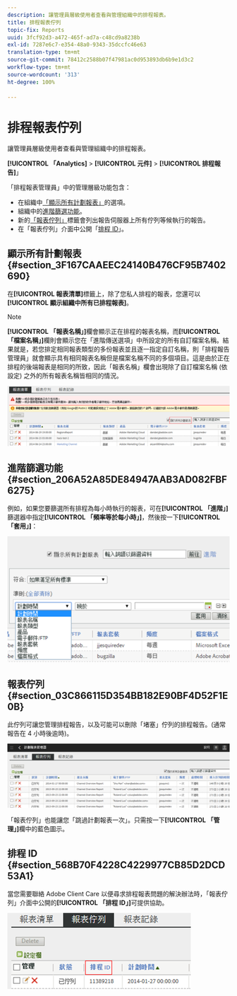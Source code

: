 ```yaml
---
description: 讓管理員層級使用者查看與管理組織中的排程報表。
title: 排程報表佇列
topic-fix: Reports
uuid: 3fcf92d3-a472-465f-ad7a-c48cd9a8238b
exl-id: 7287e6c7-e354-48a0-9343-35dccfc46e63
translation-type: tm+mt
source-git-commit: 78412c2588b07f47981ac0d953893db6b9e1d3c2
workflow-type: tm+mt
source-wordcount: '313'
ht-degree: 100%

---
```


# 排程報表佇列

讓管理員層級使用者查看與管理組織中的排程報表。

**[!UICONTROL 「Analytics]** > **[!UICONTROL 元件]** > **[!UICONTROL 排程報告]**」

「排程報表管理員」中的管理層級功能包含：

* 在組織中[「顯示所有計劃報表」](/help/admin/admin/scheduled-reports-admin.md#section_3F167CAAEEC24140B476CF95B7402690)的選項。
* 組織中的[進階篩選功能](/help/admin/admin/scheduled-reports-admin.md#section_206A52A85DE84947AAB3AD082FBF6275)。
* 新的[「報表佇列」](/help/admin/admin/scheduled-reports-admin.md#section_03C866115D354BB182E90BF4D52F1E0B)標籤會列出報告伺服器上所有佇列等候執行的報告。
* 在「報表佇列」介面中公開「[排程 ID](/help/admin/admin/scheduled-reports-admin.md#section_568B70F4228C4229977CB85D2DCD53A1)」。

## 顯示所有計劃報表 {#section_3F167CAAEEC24140B476CF95B7402690}

在&#x200B;**[!UICONTROL 報表清單]**&#x200B;標籤上，除了您私人排程的報表，您還可以&#x200B;**[!UICONTROL 顯示組織中所有已排程報表]**。

>[!NOTE]
>
>**[!UICONTROL 「報表名稱」]**&#x200B;欄會顯示正在排程的報表名稱，而&#x200B;**[!UICONTROL 「檔案名稱」]**&#x200B;欄則會顯示您在「進階傳送選項」中所設定的所有自訂檔案名稱。結果就是，若您排定相同報表類型的多份報表並且逐一指定自訂名稱，則「排程報告管理員」就會顯示具有相同報表名稱但是檔案名稱不同的多個項目。這是由於正在排程的後端報表是相同的所致，因此「報表名稱」欄會出現除了自訂檔案名稱 (依設定) 之外的所有報表名稱皆相同的情況。

![](assets/show_all_scheduled_reports.png)

## 進階篩選功能  {#section_206A52A85DE84947AAB3AD082FBF6275}

例如，如果您要篩選所有排程為每小時執行的報表，可在&#x200B;**[!UICONTROL 「進階」]**&#x200B;篩選器中指定&#x200B;**[!UICONTROL 「頻率等於每小時」]**，然後按一下&#x200B;**[!UICONTROL 「套用」]**：

![](assets/advanced_filtering_schedl_reports.png)

## 報表佇列 {#section_03C866115D354BB182E90BF4D52F1E0B}

此佇列可讓您管理排程報告，以及可能可以刪除「堵塞」佇列的排程報告。(通常報告在 4 小時後逾時)。

![](assets/scheduled_reports_2.png)

「報表佇列」也能讓您「跳過計劃報表一次」。只需按一下&#x200B;**[!UICONTROL 「管理」]**&#x200B;欄中的藍色圖示。

## 排程 ID {#section_568B70F4228C4229977CB85D2DCD53A1}

當您需要聯絡 Adobe Client Care 以便尋求排程報表問題的解決辦法時，「報表佇列」介面中公開的&#x200B;**[!UICONTROL 「排程 ID」]**&#x200B;可提供協助。

![](assets/schedule_id.png)
